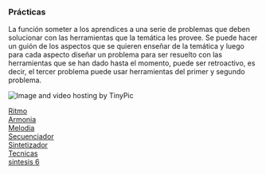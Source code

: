 ### Prácticas

La función someter a los aprendices a una serie de problemas que deben solucionar
con las herramientas que la temática les provee.
Se puede hacer un guión de los aspectos que se quieren enseñar de la temática
y luego para cada aspecto diseñar un problema para ser resuelto con las
herramientas que se han dado hasta el momento, puede ser retroactivo,
es decir, el tercer problema puede usar herramientas del primer y segundo
problema.


<img src="http://i61.tinypic.com/r94qvs.png" border="0" alt="Image and video hosting by TinyPic"></a>

[Ritmo](ritmo1.md)     
[Armonia](armonia.md)  
[Melodia](melodia.md)    
[Secuenciador](secuenciador.md)   
[Sintetizador](sintetizador.md)    
[Tecnicas](tecnicas.md)   
[sintesis 6](sintesis6.md)    
